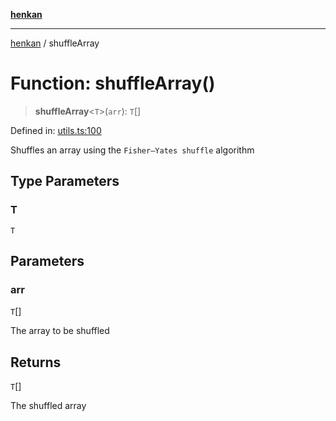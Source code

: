 [**henkan**](../README.md)

***

[henkan](../README.md) / shuffleArray

# Function: shuffleArray()

> **shuffleArray**\<`T`\>(`arr`): `T`[]

Defined in: [utils.ts:100](https://github.com/Ronokof/Henkan/blob/0242f1c5122d344151cda089e111ebb217d29eb9/src/utils.ts#L100)

Shuffles an array using the `Fisher–Yates shuffle` algorithm

## Type Parameters

### T

`T`

## Parameters

### arr

`T`[]

The array to be shuffled

## Returns

`T`[]

The shuffled array
